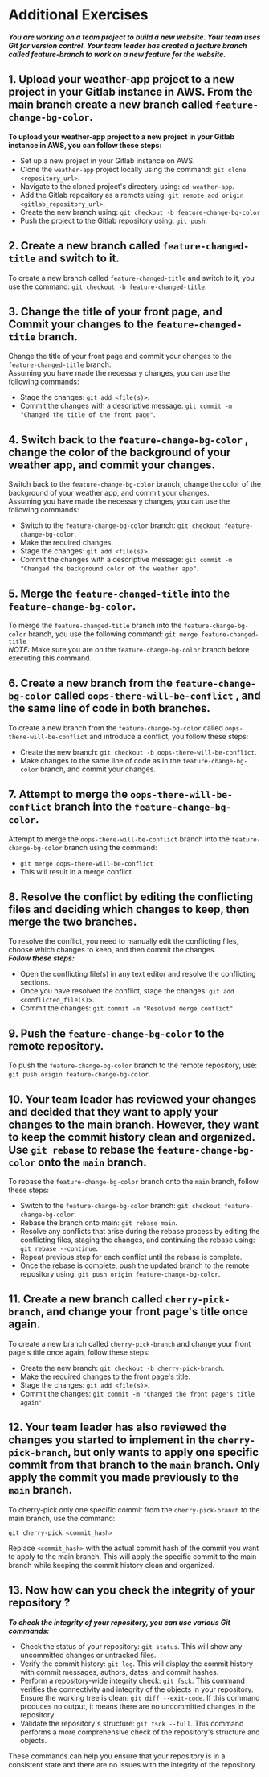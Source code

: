 # Additional Exercises
***You are working on a team project to build a new website. Your team uses Git for version control. Your team leader has created a feature branch called feature-branch to work on a new feature for the website.***

## 1. Upload your weather-app project to a new project in your Gitlab instance in AWS. From the main branch create a new branch called `feature-change-bg-color`.
**To upload your weather-app project to a new project in your Gitlab instance in AWS, you can follow these steps:**
- Set up a new project in your Gitlab instance on AWS.
- Clone the `weather-app` project locally using the command: `git clone <repository_url>`.
- Navigate to the cloned project's directory using: `cd weather-app`.
- Add the Gitlab repository as a remote using: `git remote add origin <gitlab_repository_url>`.
- Create the new branch using: `git checkout -b feature-change-bg-color`
- Push the project to the Gitlab repository using: `git push`.

## 2. Create a new branch called `feature-changed-title` and switch to it.
To create a new branch called `feature-changed-title` and switch to it, you use the command: `git checkout -b feature-changed-title`.

## 3. Change the title of your front page, and Commit your changes to the `feature-changed-titie` branch.
Change the title of your front page and commit your changes to the `feature-changed-title` branch. 
<br />Assuming you have made the necessary changes, you can use the following commands:
- Stage the changes: `git add <file(s)>`.
- Commit the changes with a descriptive message: `git commit -m "Changed the title of the front page"`.

## 4. Switch back to the `feature-change-bg-color` , change the color of the background of your weather app, and commit your changes.
Switch back to the `feature-change-bg-color` branch, change the color of the background of your weather app, and commit your changes. 
<br/>Assuming you have made the necessary changes, you can use the following commands:
- Switch to the `feature-change-bg-color` branch: `git checkout feature-change-bg-color`.
- Make the required changes.
- Stage the changes: `git add <file(s)>`.
- Commit the changes with a descriptive message: `git commit -m "Changed the background color of the weather app"`.

## 5. Merge the `feature-changed-title` into the `feature-change-bg-color`.
To merge the `feature-changed-title` branch into the `feature-change-bg-color` branch, you use the following command:
`git merge feature-changed-title`
<br />*NOTE:* Make sure you are on the `feature-change-bg-color` branch before executing this command.

## 6. Create a new branch from the `feature-change-bg-color` called `oops-there-will-be-conflict` , and the same line of code in both branches.
To create a new branch from the `feature-change-bg-color` called `oops-there-will-be-conflict` and introduce a conflict, you follow these steps:
- Create the new branch: `git checkout -b oops-there-will-be-conflict`.
- Make changes to the same line of code as in the `feature-change-bg-color` branch, and commit your changes.

## 7. Attempt to merge the `oops-there-will-be-conflict` branch into the `feature-change-bg-color`.
Attempt to merge the `oops-there-will-be-conflict` branch into the `feature-change-bg-color` branch using the command:
- `git merge oops-there-will-be-conflict`
- This will result in a merge conflict.

## 8. Resolve the conflict by editing the conflicting files and deciding which changes to keep, then merge the two branches.
To resolve the conflict, you need to manually edit the conflicting files, choose which changes to keep, and then commit the changes. 
<br />***Follow these steps:***
- Open the conflicting file(s) in any text editor and resolve the conflicting sections.
- Once you have resolved the conflict, stage the changes: `git add <conflicted_file(s)>`.
- Commit the changes: `git commit -m "Resolved merge conflict"`.

## 9. Push the `feature-change-bg-color` to the remote repository.
To push the `feature-change-bg-color` branch to the remote repository, use: `git push origin feature-change-bg-color`.

## 10. Your team leader has reviewed your changes and decided that they want to apply your changes to the main branch. However, they want to keep the commit history clean and organized. Use `git rebase` to rebase the `feature-change-bg-color` onto the `main` branch.
To rebase the `feature-change-bg-color` branch onto the `main` branch, follow these steps:
- Switch to the `feature-change-bg-color` branch: `git checkout feature-change-bg-color`.
- Rebase the branch onto main: `git rebase main`.
- Resolve any conflicts that arise during the rebase process by editing the conflicting files, staging the changes, and continuing the rebase using: `git rebase --continue`.
- Repeat previous step for each conflict until the rebase is complete.
- Once the rebase is complete, push the updated branch to the remote repository using: `git push origin feature-change-bg-color`.

## 11. Create a new branch called `cherry-pick-branch`, and change your front page's title once again.
To create a new branch called `cherry-pick-branch` and change your front page's title once again, follow these steps:
- Create the new branch: `git checkout -b cherry-pick-branch`.
- Make the required changes to the front page's title.
- Stage the changes: `git add <file(s)>`.
- Commit the changes: `git commit -m "Changed the front page's title again"`.

## 12. Your team leader has also reviewed the changes you started to implement in the `cherry-pick-branch`, but only wants to apply one specific commit from that branch to the `main` branch. Only apply the commit you made previously to the `main` branch.
To cherry-pick only one specific commit from the `cherry-pick-branch` to the main branch, use the command:

`git cherry-pick <commit_hash>`

Replace `<commit_hash>` with the actual commit hash of the commit you want to apply to the main branch. This will apply the specific commit to the main branch while keeping the commit history clean and organized.

## 13. Now how can you check the integrity of your repository ?
***To check the integrity of your repository, you can use various Git commands:***
- Check the status of your repository: `git status`. This will show any uncommitted changes or untracked files.
- Verify the commit history: `git log`. This will display the commit history with commit messages, authors, dates, and commit hashes.
- Perform a repository-wide integrity check: `git fsck`. This command verifies the connectivity and integrity of the objects in your repository.
Ensure the working tree is clean: `git diff --exit-code`. If this command produces no output, it means there are no uncommitted changes in the repository.
- Validate the repository's structure: `git fsck --full`. This command performs a more comprehensive check of the repository's structure and objects.

These commands can help you ensure that your repository is in a consistent state and there are no issues with the integrity of the repository.

